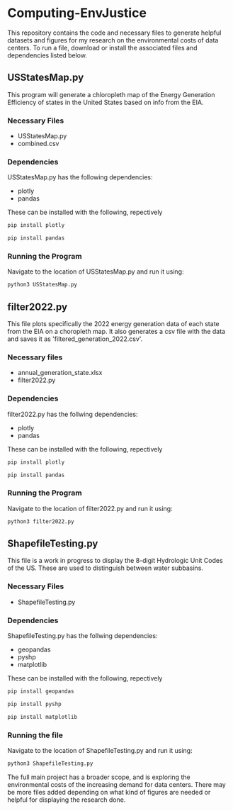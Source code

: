 
# Computing-EnvJustice

This repository contains the code and necessary files to generate helpful datasets and figures for my research on the environmental costs of data centers. To run a file, download or install the associated files and dependencies listed below.


## USStatesMap.py

This program will generate a chloropleth map of the Energy Generation Efficiency of states in the United States based on info from the EIA. 

### Necessary Files

 - USStatesMap.py
 - combined.csv 

### Dependencies

USStatesMap.py has the following dependencies:
 - plotly
 - pandas
<!-- -->
These can be installed with the following, repectively

```bash
pip install plotly
```

```bash
pip install pandas
```

### Running the Program

Navigate to the location of USStatesMap.py and run it using:

```bash
python3 USStatesMap.py
```

## filter2022.py
This file plots specifically the 2022 energy generation data of each state from the EIA on a choropleth map. It also generates a csv file with the data and saves it as 'filtered_generation_2022.csv'.

### Necessary files
 - annual_generation_state.xlsx
 - filter2022.py

### Dependencies

filter2022.py has the follwing dependencies:
 - plotly
 - pandas
 <!-- -->
These can be installed with the following, repectively

```bash
pip install plotly
```

```bash
pip install pandas
```

### Running the Program

Navigate to the location of filter2022.py and run it using:

```bash
python3 filter2022.py
```

## ShapefileTesting.py 
This file is a work in progress to display the 8-digit Hydrologic Unit Codes of the US. These are used to distinguish between water subbasins.

### Necessary Files
 - ShapefileTesting.py

### Dependencies
ShapefileTesting.py has the follwing dependencies:
 - geopandas
 - pyshp
 - matplotlib
 <!-- -->
These can be installed with the following, repectively

```bash
pip install geopandas
```

```bash
pip install pyshp
```

```bash
pip install matplotlib
```

### Running the file

Navigate to the location of ShapefileTesting.py and run it using:

```bash
python3 ShapefileTesting.py
```


The full main project has a broader scope, and is exploring the environmental costs of the increasing demand for data centers. There may be more files added depending on what kind of figures are needed or helpful for displaying the research done.

